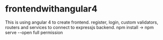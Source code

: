 # frontendwithangular4
This is using angular 4 to create frontend. register, login, custom validators, routers and services to connect to expressjs backend.
npm install -> npm serve --open 
full permission